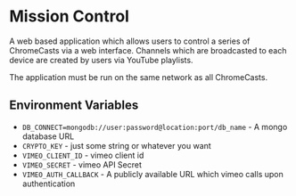 # Mission Control

A web based application which allows users to control a series of ChromeCasts via a web interface. Channels which are broadcasted to each device are created by users via YouTube playlists.

The application must be run on the same network as all ChromeCasts.


## Environment Variables
* `DB_CONNECT=mongodb://user:password@location:port/db_name` - A mongo database URL
* `CRYPTO_KEY` - just some string or whatever you want
* `VIMEO_CLIENT_ID` - vimeo client id
* `VIMEO_SECRET` - vimeo API Secret
* `VIMEO_AUTH_CALLBACK` - A publicly available URL which vimeo calls upon authentication
